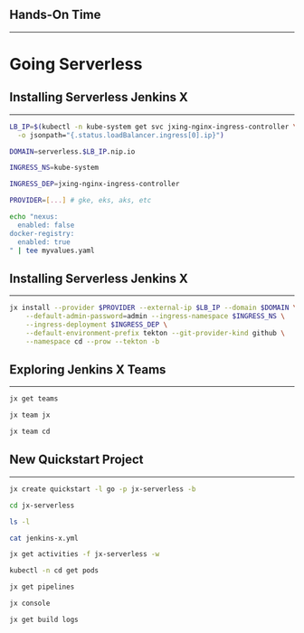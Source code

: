 ## Hands-On Time

---

# Going Serverless


## Installing Serverless Jenkins X

---

```bash
LB_IP=$(kubectl -n kube-system get svc jxing-nginx-ingress-controller \
  -o jsonpath="{.status.loadBalancer.ingress[0].ip}")

DOMAIN=serverless.$LB_IP.nip.io

INGRESS_NS=kube-system

INGRESS_DEP=jxing-nginx-ingress-controller

PROVIDER=[...] # gke, eks, aks, etc

echo "nexus:
  enabled: false
docker-registry:
  enabled: true
" | tee myvalues.yaml
```


## Installing Serverless Jenkins X

---

```bash
jx install --provider $PROVIDER --external-ip $LB_IP --domain $DOMAIN \
    --default-admin-password=admin --ingress-namespace $INGRESS_NS \
    --ingress-deployment $INGRESS_DEP \
    --default-environment-prefix tekton --git-provider-kind github \
    --namespace cd --prow --tekton -b
```


## Exploring Jenkins X Teams

---

```bash
jx get teams

jx team jx

jx team cd
```


## New Quickstart Project

---

```bash
jx create quickstart -l go -p jx-serverless -b

cd jx-serverless

ls -l

cat jenkins-x.yml

jx get activities -f jx-serverless -w

kubectl -n cd get pods

jx get pipelines

jx console

jx get build logs
```


<!-- .slide: data-background="img/serverless-flow-prow.png" data-background-size="contain" -->


<!-- .slide: data-background="img/serverless-flow-pipeline-operator.png" data-background-size="contain" -->


<!-- .slide: data-background="img/serverless-flow-tekton.png" data-background-size="contain" -->


<!-- .slide: data-background="img/serverless-flow.png" data-background-size="contain" -->
